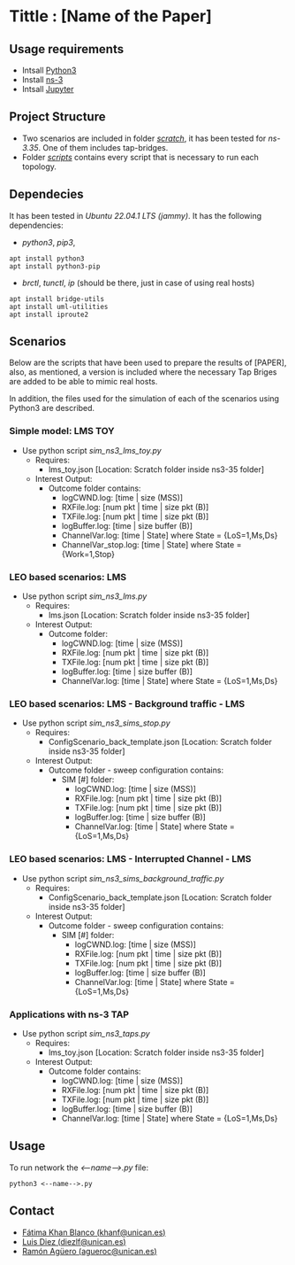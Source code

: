 # Tittle : [Name of the Paper]
## Usage requirements

- Intsall [Python3](https://www.python.org/downloads/) 
- Install [ns-3](https://www.nsnam.org/wiki/Installation)
- Intsall [Jupyter](https://jupyter.org/install) 
## Project Structure
- Two scenarios are included in folder [_scratch_](./ns-allinone-3.35/ns-3.35/scratch/), it has been tested for _ns-3.35_.  One of them includes tap-bridges.
- Folder [_scripts_](./scripts/) contains every script that is necessary to run each topology.
## Dependecies 
It has been tested in _Ubuntu 22.04.1 LTS (jammy)_. It has the following dependencies:

- _python3_, _pip3_,
```
apt install python3
apt install python3-pip
```
-  _brctl_, _tunctl_, _ip_ (should be there, just in case of using real hosts)
```
apt install bridge-utils
apt install uml-utilities
apt install iproute2
```

## Scenarios
Below are the scripts that have been used to prepare the results of [PAPER], also, as mentioned, a version is included where the necessary Tap Briges are added to be able to mimic real hosts.

In addition, the files used for the simulation of each of the scenarios using Python3 are described.

### Simple model: LMS TOY
- Use python script _sim_ns3_lms_toy.py_
    -   Requires:
        - lms_toy.json [Location: Scratch folder inside ns3-35 folder]
    -   Interest Output:
        - Outcome folder contains:
            - logCWND.log: [time | size (MSS)]
            - RXFile.log: [num pkt | time | size pkt (B)]
            - TXFile.log: [num pkt | time | size pkt (B)]
            - logBuffer.log: [time | size buffer (B)]
            - ChannelVar.log: [time | State] where State = {LoS=1,Ms,Ds}
            - ChannelVar_stop.log: [time | State] where State = {Work=1,Stop}
### LEO based scenarios: LMS 
- Use python script _sim_ns3_lms.py_
    -   Requires:
        - lms.json [Location: Scratch folder inside ns3-35 folder]
    -   Interest Output:
        - Outcome folder:
            - logCWND.log: [time | size (MSS)]
            - RXFile.log: [num pkt | time | size pkt (B)]
            - TXFile.log: [num pkt | time | size pkt (B)]
            - logBuffer.log: [time | size buffer (B)]
            - ChannelVar.log: [time | State] where State = {LoS=1,Ms,Ds}
           
### LEO based scenarios: LMS - Background traffic - LMS
- Use python script _sim_ns3_sims_stop.py_
    -   Requires:
        - ConfigScenario_back_template.json [Location: Scratch folder inside ns3-35 folder]
    -   Interest Output:
        - Outcome folder - sweep configuration contains:
            - SIM [#] folder:
                - logCWND.log: [time | size (MSS)]
                - RXFile.log: [num pkt | time | size pkt (B)]
                - TXFile.log: [num pkt | time | size pkt (B)]
                - logBuffer.log: [time | size buffer (B)]
                - ChannelVar.log: [time | State] where State = {LoS=1,Ms,Ds}
               

### LEO based scenarios: LMS - Interrupted Channel - LMS
- Use python script _sim_ns3_sims_background_traffic.py_
    -   Requires:
        - ConfigScenario_back_template.json [Location: Scratch folder inside ns3-35 folder]
    -   Interest Output:
        - Outcome folder - sweep configuration contains:
            - SIM [#] folder:
                - logCWND.log: [time | size (MSS)]
                - RXFile.log: [num pkt | time | size pkt (B)]
                - TXFile.log: [num pkt | time | size pkt (B)]
                - logBuffer.log: [time | size buffer (B)]
                - ChannelVar.log: [time | State] where State = {LoS=1,Ms,Ds}
              
### Applications with ns-3 TAP
- Use python script _sim_ns3_taps.py_
    -   Requires:
        - lms_toy.json [Location: Scratch folder inside ns3-35 folder]
    -   Interest Output:
        - Outcome folder contains:
            - logCWND.log: [time | size (MSS)]
            - RXFile.log: [num pkt | time | size pkt (B)]
            - TXFile.log: [num pkt | time | size pkt (B)]
            - logBuffer.log: [time | size buffer (B)]
            - ChannelVar.log: [time | State] where State = {LoS=1,Ms,Ds}

## Usage

To run network the _<--name-->.py_ file:

```shell
python3 <--name-->.py
```
           
## Contact 

* [Fátima Khan Blanco (khanf@unican.es)](mailto:khanf@unican.es)
* [Luis Diez (diezlf@unican.es)](mailto:diezlf@unican.es)
* [Ramón Agüero (agueroc@unican.es)](mailto:agueroc@unican.es)
